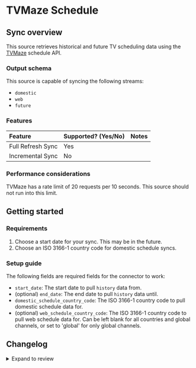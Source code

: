 # TVMaze Schedule

## Sync overview

This source retrieves historical and future TV scheduling data using the
[TVMaze](https://www.tvmaze.com/) schedule API.

### Output schema

This source is capable of syncing the following streams:

- `domestic`
- `web`
- `future`

### Features

| Feature           | Supported? \(Yes/No\) | Notes |
| :---------------- | :-------------------- | :---- |
| Full Refresh Sync | Yes                   |       |
| Incremental Sync  | No                    |       |

### Performance considerations

TVMaze has a rate limit of 20 requests per 10 seconds. This source should not
run into this limit.

## Getting started

### Requirements

1. Choose a start date for your sync. This may be in the future.
2. Choose an ISO 3166-1 country code for domestic schedule syncs.

### Setup guide

The following fields are required fields for the connector to work:

- `start_date`: The start date to pull `history` data from.
- (optional) `end_date`: The end date to pull `history` data until.
- `domestic_schedule_country_code`: The ISO 3166-1 country code to pull domestic
  schedule data for.
- (optional) `web_schedule_country_code`: The ISO 3166-1 country code to pull
  web schedule data for. Can be left blank for all countries and global
  channels, or set to 'global' for only global channels.

## Changelog

<details>
  <summary>Expand to review</summary>

| Version | Date       | Pull Request                                             | Subject    |
| :------ | :--------- | :------------------------------------------------------- | :--------- |
| 0.2.26 | 2025-08-02 | [61169](https://github.com/airbytehq/airbyte/pull/61169) | Update dependencies |
| 0.2.25 | 2025-05-25 | [60539](https://github.com/airbytehq/airbyte/pull/60539) | Update dependencies |
| 0.2.24 | 2025-05-10 | [60194](https://github.com/airbytehq/airbyte/pull/60194) | Update dependencies |
| 0.2.23 | 2025-05-04 | [59574](https://github.com/airbytehq/airbyte/pull/59574) | Update dependencies |
| 0.2.22 | 2025-04-27 | [58995](https://github.com/airbytehq/airbyte/pull/58995) | Update dependencies |
| 0.2.21 | 2025-04-19 | [58440](https://github.com/airbytehq/airbyte/pull/58440) | Update dependencies |
| 0.2.20 | 2025-04-12 | [58010](https://github.com/airbytehq/airbyte/pull/58010) | Update dependencies |
| 0.2.19 | 2025-04-05 | [57444](https://github.com/airbytehq/airbyte/pull/57444) | Update dependencies |
| 0.2.18 | 2025-03-29 | [56862](https://github.com/airbytehq/airbyte/pull/56862) | Update dependencies |
| 0.2.17 | 2025-03-22 | [56315](https://github.com/airbytehq/airbyte/pull/56315) | Update dependencies |
| 0.2.16 | 2025-03-08 | [55631](https://github.com/airbytehq/airbyte/pull/55631) | Update dependencies |
| 0.2.15 | 2025-03-01 | [55100](https://github.com/airbytehq/airbyte/pull/55100) | Update dependencies |
| 0.2.14 | 2025-02-22 | [54478](https://github.com/airbytehq/airbyte/pull/54478) | Update dependencies |
| 0.2.13 | 2025-02-15 | [54103](https://github.com/airbytehq/airbyte/pull/54103) | Update dependencies |
| 0.2.12 | 2025-02-08 | [53533](https://github.com/airbytehq/airbyte/pull/53533) | Update dependencies |
| 0.2.11 | 2025-02-01 | [53088](https://github.com/airbytehq/airbyte/pull/53088) | Update dependencies |
| 0.2.10 | 2025-01-25 | [52389](https://github.com/airbytehq/airbyte/pull/52389) | Update dependencies |
| 0.2.9 | 2025-01-18 | [52015](https://github.com/airbytehq/airbyte/pull/52015) | Update dependencies |
| 0.2.8 | 2025-01-11 | [51450](https://github.com/airbytehq/airbyte/pull/51450) | Update dependencies |
| 0.2.7 | 2024-12-28 | [50766](https://github.com/airbytehq/airbyte/pull/50766) | Update dependencies |
| 0.2.6 | 2024-12-21 | [50332](https://github.com/airbytehq/airbyte/pull/50332) | Update dependencies |
| 0.2.5 | 2024-12-14 | [49740](https://github.com/airbytehq/airbyte/pull/49740) | Update dependencies |
| 0.2.4 | 2024-12-12 | [49438](https://github.com/airbytehq/airbyte/pull/49438) | Update dependencies |
| 0.2.3 | 2024-12-11 | [49108](https://github.com/airbytehq/airbyte/pull/49108) | Starting with this version, the Docker image is now rootless. Please note that this and future versions will not be compatible with Airbyte versions earlier than 0.64 |
| 0.2.2 | 2024-10-28 | [47573](https://github.com/airbytehq/airbyte/pull/47573) | Update dependencies |
| 0.2.1 | 2024-08-16 | [44196](https://github.com/airbytehq/airbyte/pull/44196) | Bump source-declarative-manifest version |
| 0.2.0 | 2024-08-14 | [44055](https://github.com/airbytehq/airbyte/pull/44055) | Refactor connector to manifest-only format |
| 0.1.13 | 2024-08-12 | [43740](https://github.com/airbytehq/airbyte/pull/43740) | Update dependencies |
| 0.1.12 | 2024-08-10 | [43530](https://github.com/airbytehq/airbyte/pull/43530) | Update dependencies |
| 0.1.11 | 2024-08-03 | [43094](https://github.com/airbytehq/airbyte/pull/43094) | Update dependencies |
| 0.1.10 | 2024-07-27 | [42640](https://github.com/airbytehq/airbyte/pull/42640) | Update dependencies |
| 0.1.9 | 2024-07-20 | [42386](https://github.com/airbytehq/airbyte/pull/42386) | Update dependencies |
| 0.1.8 | 2024-07-13 | [41917](https://github.com/airbytehq/airbyte/pull/41917) | Update dependencies |
| 0.1.7 | 2024-07-10 | [41358](https://github.com/airbytehq/airbyte/pull/41358) | Update dependencies |
| 0.1.6 | 2024-07-09 | [40928](https://github.com/airbytehq/airbyte/pull/40928) | Update dependencies |
| 0.1.5 | 2024-06-25 | [40349](https://github.com/airbytehq/airbyte/pull/40349) | Update dependencies |
| 0.1.4 | 2024-06-22 | [40048](https://github.com/airbytehq/airbyte/pull/40048) | Update dependencies |
| 0.1.3 | 2024-06-05 | [38837](https://github.com/airbytehq/airbyte/pull/38837) | Make connector compatible with builder |
| 0.1.2 | 2024-06-04 | [39053](https://github.com/airbytehq/airbyte/pull/39053) | [autopull] Upgrade base image to v1.2.1 |
| 0.1.1 | 2024-05-20 | [38453](https://github.com/airbytehq/airbyte/pull/38453) | [autopull] base image + poetry + up_to_date |
| 0.1.0 | 2022-10-22 | [18333](https://github.com/airbytehq/airbyte/pull/18333) | New source |

</details>
